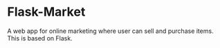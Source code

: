 # Flask-Market
A web app for online marketing where user can sell and purchase items. This is based on Flask.
